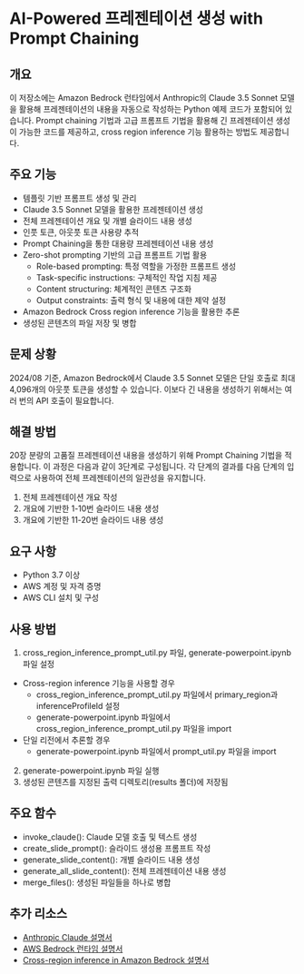 # AI-Powered 프레젠테이션 생성 with Prompt Chaining

## 개요
이 저장소에는 Amazon Bedrock 런타임에서 Anthropic의 Claude 3.5 Sonnet 모델을 활용해 프레젠테이션의 내용을 자동으로 작성하는 Python 예제 코드가 포함되어 있습니다. Prompt chaining 기법과 고급 프롬프트 기법을 활용해 긴 프레젠테이션 생성이 가능한 코드를 제공하고, cross region inference 기능 활용하는 방법도 제공합니다. 

## 주요 기능
* 템플릿 기반 프롬프트 생성 및 관리
* Claude 3.5 Sonnet 모델을 활용한 프레젠테이션 생성
* 전체 프레젠테이션 개요 및 개별 슬라이드 내용 생성
* 인풋 토큰, 아웃풋 토큰 사용량 추적
* Prompt Chaining을 통한 대용량 프레젠테이션 내용 생성
* Zero-shot prompting 기반의 고급 프롬프트 기법 활용
    * Role-based prompting: 특정 역할을 가정한 프롬프트 생성
    * Task-specific instructions: 구체적인 작업 지침 제공
    * Content structuring: 체계적인 콘텐츠 구조화
    * Output constraints: 출력 형식 및 내용에 대한 제약 설정
* Amazon Bedrock Cross region inference 기능을 활용한 추론
* 생성된 콘텐츠의 파일 저장 및 병합

## 문제 상황
2024/08 기준, Amazon Bedrock에서 Claude 3.5 Sonnet 모델은 단일 호출로 최대 4,096개의 아웃풋 토큰을 생성할 수 있습니다. 이보다 긴 내용을 생성하기 위해서는 여러 번의 API 호출이 필요합니다.

## 해결 방법
20장 분량의 고품질 프레젠테이션 내용을 생성하기 위해 Prompt Chaining 기법을 적용합니다. 이 과정은 다음과 같이 3단계로 구성됩니다.
각 단계의 결과를 다음 단계의 입력으로 사용하여 전체 프레젠테이션의 일관성을 유지합니다.
1. 전체 프레젠테이션 개요 작성
2. 개요에 기반한 1-10번 슬라이드 내용 생성
3. 개요에 기반한 11-20번 슬라이드 내용 생성


## 요구 사항
* Python 3.7 이상
* AWS 계정 및 자격 증명
* AWS CLI 설치 및 구성

## 사용 방법
1. cross_region_inference_prompt_util.py 파일, generate-powerpoint.ipynb 파일 설정
* Cross-region inference 기능을 사용할 경우
    * cross_region_inference_prompt_util.py 파일에서 primary_region과 inferenceProfileId 설정
    * generate-powerpoint.ipynb 파일에서 cross_region_inference_prompt_util.py 파일을 import
* 단일 리전에서 추론할 경우 
    * generate-powerpoint.ipynb 파일에서 prompt_util.py 파일을 import
2. generate-powerpoint.ipynb 파일 실행
3. 생성된 콘텐츠를 지정된 출력 디렉토리(results 폴더)에 저장됨

## 주요 함수
* invoke_claude(): Claude 모델 호출 및 텍스트 생성
* create_slide_prompt(): 슬라이드 생성용 프롬프트 작성
* generate_slide_content(): 개별 슬라이드 내용 생성
* generate_all_slide_content(): 전체 프레젠테이션 내용 생성
* merge_files(): 생성된 파일들을 하나로 병합

## 추가 리소스
* [Anthropic Claude 설명서](https://docs.anthropic.com/claude/docs/intro-to-claude)
* [AWS Bedrock 런타임 설명서](https://docs.aws.amazon.com/ko_kr/bedrock/latest/userguide/service_code_examples_bedrock-runtime.html)
* [Cross-region inference in Amazon Bedrock 설명서](https://aws.amazon.com/blogs/machine-learning/getting-started-with-cross-region-inference-in-amazon-bedrock/)